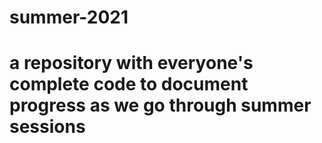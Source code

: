 # summer-2021
# a repository with everyone's complete code to document progress as we go through summer sessions 
